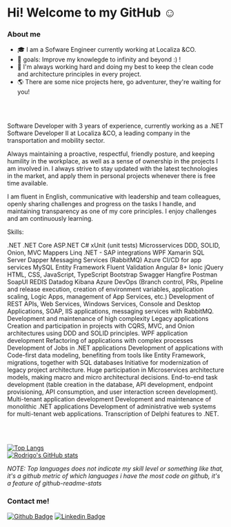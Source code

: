 # Hi! Welcome to my GitHub :relaxed:
 



### About me

* :mortar_board: I am a Sofware Engineer currently working at Localiza &CO.
* :confetti_ball: goals: Improve my knowlegde to infinity and beyond :) !
* :mag_right: I'm always working hard and doing my best to keep the clean code and architecture principles in every project.
* :earth_americas: There are some nice projects here, go adventurer, they're waiting for you! 

<br>
<br>

Software Developer with 3 years of experience, currently working as a .NET Software Developer II at Localiza &CO, a leading company in the transportation and mobility sector.

Always maintaining a proactive, respectful, friendly posture, and keeping humility in the workplace, as well as a sense of ownership in the projects I am involved in. I always strive to stay updated with the latest technologies in the market, and apply them in personal projects whenever there is free time available.

I am fluent in English, communicative with leadership and team colleagues, openly sharing challenges and progress on the tasks I handle, and maintaining transparency as one of my core principles. I enjoy challenges and am continuously learning.

Skills:

.NET
.NET Core
ASP.NET
C#
xUnit (unit tests)
Microsservices 
DDD, SOLID, Onion, MVC
Mappers
Linq 
.NET - SAP integrations
WPF
Xamarin
SQL Server
Dapper
Messaging Services (RabbitMQ)
Azure CI/CD for app services
MySQL
Entity Framework
Fluent Validation
Angular 8+
Ionic
jQuery
HTML, CSS, JavaScript, TypeScript
Bootstrap
Swagger
Hangfire
Postman
SoapUI
REDIS
Datadog
Kibana
Azure DevOps (Branch control, PRs, Pipeline and release execution, creation of environment variables, application scaling, Logic Apps, management of App Services, etc.)
Development of REST APIs, Web Services, Windows Services, Console and Desktop Applications, SOAP, IIS applications, messaging services with RabbitMQ.
Development and maintenance of high complexity Legacy applications
Creation and participation in projects with CQRS, MVC, and Onion architectures using DDD and SOLID principles.
WPF application development
Refactoring of applications with complex processes
Development of Jobs in .NET applications
Development of applications with Code-first data modeling, benefiting from tools like Entity Framework, migrations, together with SQL databases
Initiative for modernization of legacy project architecture.
Huge participation in Microservices architecture models, making macro and micro architectural decisions.
End-to-end task development (table creation in the database, API development, endpoint provisioning, API consumption, and user interaction screen development).
Multi-tenant application development
Development and maintenance of monolithic .NET applications
Development of administrative web systems for multi-tenant web applications.
Transcription of Delphi features to .NET.

<br>
<br>

[![Top Langs](https://github-readme-stats.vercel.app/api/top-langs/?username=Rodrigocambraia14&show_icons=true&theme=tokyonight)](https://github.com/Rodrigocambraia14/github-readme-stats)
<br>
[![Rodrigo's GitHub stats](https://github-readme-stats.vercel.app/api?username=RodrigoCambraia14&show_icons=true&theme=tokyonight)](https://github.com/Rodrigocambraia14/github-readme-stats)

*NOTE: Top languages does not indicate my skill level or something like that, it's a github metric of which languages i have the most code on github, it's a feature of github-readme-stats*
### Contact me!
[![Github Badge](https://img.shields.io/badge/-Github-000?style=flat-square&logo=Github&logoColor=white&link=https://github.com/Rodrigocambraia14)](https://github.com/fagnerpsantos)
[![Linkedin Badge](https://img.shields.io/badge/-LinkedIn-blue?style=flat-square&logo=Linkedin&logoColor=white&link=https://www.linkedin.com/in/rodrigo-gonçalves-cambraia-soares-36b114203/)](https://www.linkedin.com/in/rodrigo-gonçalves-cambraia-soares-36b114203/)
